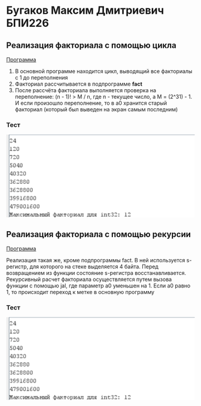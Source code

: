 # Бугаков Максим Дмитриевич БПИ226

## Реализация факториала с помощью цикла 

[Программа](default_factorial.asm)
 
1. В основной программе находится цикл, выводящий все факториалы с 1 до переполнения
2. Факториал рассчитывается в подпрограмме **fact**
3. После рассчёта факториала выполняется проверка на переполнение: (n - 1)! > M / n, где n - текущее число, а M = (2^31) - 1. И если произошло переполнение, то в a0 хранится старый факториал (который был выведен на экран самым последним)

### Тест
![Пример картинки](img/test11.png)


## Реализация факториала с помощью рекурсии

[Программа](ret_factorial.asm)

Реализация такая же, кроме подпрограммы fact. В ней используется s-регистр, для которого на стеке выделяется 4 байта. Перед возвращением из функции состояние s-регистра восстанавливается. Рекурсивный расчет факториала осуществляется путем вызова функции с помощью jal, где параметр a0 уменьшен на 1. Если a0 равно 1, то происходит переход к метке в основную программу

### Тест
![Пример картинки](img/test11.png)
